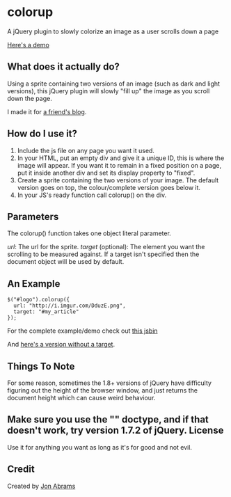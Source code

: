 colorup
=======

A jQuery plugin to slowly colorize an image as a user scrolls down a page

[Here's a demo](http://jsbin.com/ahoner/27)

What does it actually do?
---

Using a sprite containing two versions of an image (such as dark and light versions), this jQuery plugin will slowly "fill up" the image as you scroll down the page.

I made it for [a friend's blog](http://jure-stern.si/en/blog.html).

How do I use it?
---

1. Include the js file on any page you want it used.
1. In your HTML, put an empty div and give it a unique ID, this is where the image will appear. If you want it to remain in a fixed position on a page, put it inside another div and set its display property to "fixed".
1. Create a sprite containing the two versions of your image. The default version goes on top, the colour/complete version goes below it.
1. In your JS's ready function call colorup() on the div.

Parameters
---

The colorup() function takes one object literal parameter.

*url*: The url for the sprite.
*target* (optional): The element you want the scrolling to be measured against. If a target isn't specified then the document object will be used by default.

An Example
---

    $("#logo").colorup({
      url: "http://i.imgur.com/DduzE.png",
      target: "#my_article"
    });
For the complete example/demo check out [this jsbin](http://jsbin.com/ahoner/25/edit)

And [here's a version without a target](http://jsbin.com/ahoner/27/edit).

Things To Note
---

For some reason, sometimes the 1.8+ versions of jQuery have difficulty figuring out the height of the browser window, and just returns the document height which can cause weird behaviour.

Make sure you use the "<!DOCTYPE html>" doctype, and if that doesn't work, try version 1.7.2 of jQuery.
License
---

Use it for anything you want as long as it's for good and not evil.

Credit
---

Created by [Jon Abrams](http://twitter.com/JonathanAbrams)